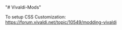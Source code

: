 "# Vivaldi-Mods" 

To setup CSS Customization: https://forum.vivaldi.net/topic/10549/modding-vivaldi
